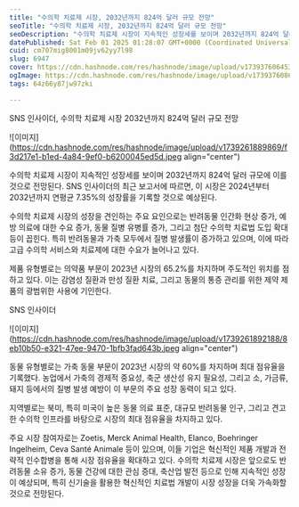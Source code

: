 ```yaml
---
title: "수의학 치료제 시장, 2032년까지 824억 달러 규모 전망"
seoTitle: "수의학 치료제 시장, 2032년까지 824억 달러 규모 전망"
seoDescription: "수의학 치료제 시장이 지속적인 성장세를 보이며 2032년까지 824억 달러 규모에 이를 것으로 전망된다. SNS 인사이더의 최근 보고서에 따르면, 이 시장은 2024년부터 2032년까지 연평균 7.35%의 성장률을 기록할 것으로 예상된다."
datePublished: Sat Feb 01 2025 01:28:07 GMT+0000 (Coordinated Universal Time)
cuid: cm707mig8001m09jv62yy7l98
slug: 6947
cover: https://cdn.hashnode.com/res/hashnode/image/upload/v1739376064531/8bbf1261-a0e6-4e82-b09b-72695772b50e.webp
ogImage: https://cdn.hashnode.com/res/hashnode/image/upload/v1739376086705/ce943024-4829-439a-a40f-fcc117a71558.webp
tags: 64z66y87jw97zki

---
```


SNS 인사이더, 수의학 치료제 시장 2032년까지 824억 달러 규모 전망

![이미지](https://cdn.hashnode.com/res/hashnode/image/upload/v1739261889869/f3d217e1-b1ed-4a84-9ef0-b6200045ed5d.jpeg align="center")

수의학 치료제 시장이 지속적인 성장세를 보이며 2032년까지 824억 달러 규모에 이를 것으로 전망된다. SNS 인사이더의 최근 보고서에 따르면, 이 시장은 2024년부터 2032년까지 연평균 7.35%의 성장률을 기록할 것으로 예상된다.

수의학 치료제 시장의 성장을 견인하는 주요 요인으로는 반려동물 인간화 현상 증가, 예방 의료에 대한 수요 증가, 동물 질병 유병률 증가, 그리고 첨단 수의학 치료법 도입 확대 등이 꼽힌다. 특히 반려동물과 가축 모두에서 질병 발생률이 증가하고 있으며, 이에 따라 고급 수의학 서비스와 치료제에 대한 수요가 늘어나고 있다.

제품 유형별로는 의약품 부문이 2023년 시장의 65.2%를 차지하며 주도적인 위치를 점하고 있다. 이는 감염성 질환과 만성 질환 치료, 그리고 동물의 통증 관리를 위한 제약 제품의 광범위한 사용에 기인한다.

SNS 인사이더

![이미지](https://cdn.hashnode.com/res/hashnode/image/upload/v1739261892188/8eb10b50-e321-47ee-9470-1bfb3fad643b.jpeg align="center")

동물 유형별로는 가축 동물 부문이 2023년 시장의 약 60%를 차지하며 최대 점유율을 기록했다. 농업에서 가축의 경제적 중요성, 축군 생산성 유지 필요성, 그리고 소, 가금류, 돼지 등에서의 질병 발생 예방이 이 부문의 주요 성장 동력이 되고 있다.

지역별로는 북미, 특히 미국이 높은 동물 의료 표준, 대규모 반려동물 인구, 그리고 견고한 수의학 인프라를 바탕으로 시장의 최대 점유율을 차지하고 있다.

주요 시장 참여자로는 Zoetis, Merck Animal Health, Elanco, Boehringer Ingelheim, Ceva Santé Animale 등이 있으며, 이들 기업은 혁신적인 제품 개발과 전략적 인수합병을 통해 시장 점유율을 확대하고 있다. 수의학 치료제 시장은 앞으로도 반려동물 소유 증가, 동물 건강에 대한 관심 증대, 축산업 발전 등으로 인해 지속적인 성장이 예상되며, 특히 신기술을 활용한 혁신적인 치료법 개발이 시장 성장을 더욱 가속화할 것으로 전망된다.